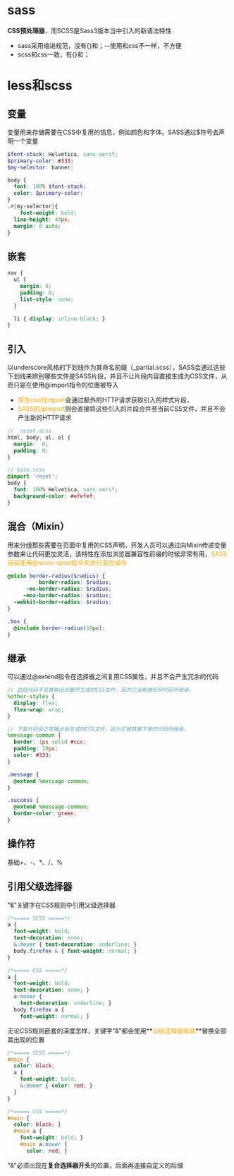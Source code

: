 # sass

**CSS预处理器**，而SCSS是Sass3版本当中引入的新语法特性

+ sass采用缩进规范，没有{}和；--使用和css不一样，不方便
+ scss和css一致，有{}和；

# less和scss



## 变量

变量用来存储需要在CSS中复用的信息，例如颜色和字体。SASS通过$符号去声明一个变量

```scss
$font-stack: Helvetica, sans-serif;
$primary-color: #333;
$my-selector: banner;

body {
  font: 100% $font-stack;
  color: $primary-color;
}
.#{my-selector}{
    font-weight: bold;
  line-height: 40px;
  margin: 0 auto;
}
```

## 嵌套

```scss
nav {
  ul {
    margin: 0;
    padding: 0;
    list-style: none;
  }

  li { display: inline-block; }
}
```

## 引入

以underscore风格的下划线作为其命名前缀（_partial.scss），SASS会通过这些下划线来辨别哪些文件是SASS片段，并且不让片段内容直接生成为CSS文件，从而只是在使用@import指令的位置被导入

+ <span style="color:orange">原生css的import</span>会通过额外的HTTP请求获取引入的样式片段，
+ <span style="color:orange">SASS的@import</span>则会直接将这些引入的片段合并至当前CSS文件，并且不会产生新的HTTP请求

```scss
// _reset.scss
html, body, ul, ol {
  margin:  0;
  padding: 0;
}

// base.scss
@import 'reset';
body {
  font: 100% Helvetica, sans-serif;
  background-color: #efefef;
}
```

## 混合（Mixin）

用来分组那些需要在页面中复用的CSS声明，开发人员可以通过向Mixin传递变量参数来让代码更加灵活，该特性在添加浏览器兼容性前缀的时候非常有用，<span style="color:orange">SASS目前使用@mixin name指令来进行混合操作</span>

```scss
@mixin border-radius($radius) {
          border-radius: $radius;
      -ms-border-radius: $radius;
     -moz-border-radius: $radius;
  -webkit-border-radius: $radius;
}

.box {
  @include border-radius(10px);
}
```

## 继承

可以通过@extend指令在选择器之间复用CSS属性，并且不会产生冗余的代码

```scss
// 这段代码不会被输出到最终生成的CSS文件，因为它没有被任何代码所继承。
%other-styles {
  display: flex;
  flex-wrap: wrap;
}

// 下面代码会正常输出到生成的CSS文件，因为它被其接下来的代码所继承。
%message-common {
  border: 1px solid #ccc;
  padding: 10px;
  color: #333;
}

.message {
  @extend %message-common;
}

.success {
  @extend %message-common;
  border-color: green;
}
```

## 操作符

基础+、-、*、/、%

## 引用父级选择器

"&"关键字在CSS规则中引用父级选择器

```scss
/*===== SCSS =====*/
a {
  font-weight: bold;
  text-decoration: none;
  &:hover { text-decoration: underline; }
  body.firefox & { font-weight: normal; }
}

/*===== CSS =====*/
a {
  font-weight: bold;
  text-decoration: none; }
  a:hover {
    text-decoration: underline; }
  body.firefox a {
    font-weight: normal; }
```

无论CSS规则嵌套的深度怎样，关键字"&"都会使用**<span style="color:orange">父级选择器级联</span>**替换全部其出现的位置

```scss
/*===== SCSS =====*/
#main {
  color: black;
  a {
    font-weight: bold;
    &:hover { color: red; }
  }
}

/*===== CSS =====*/
#main {
  color: black; }
  #main a {
    font-weight: bold; }
    #main a:hover {
      color: red; }
```

"&"必须出现在**复合选择器开头**的位置，后面再连接自定义的后缀